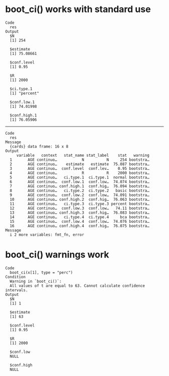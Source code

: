 # boot_ci() works with standard use

    Code
      res
    Output
      $N
      [1] 254
      
      $estimate
      [1] 75.08661
      
      $conf.level
      [1] 0.95
      
      $R
      [1] 2000
      
      $ci.type.1
      [1] "percent"
      
      $conf.low.1
      [1] 74.01998
      
      $conf.high.1
      [1] 76.05906
      

---

    Code
      res
    Message
      {cards} data frame: 16 x 8
    Output
         variable   context   stat_name stat_label    stat   warning
      1       AGE continuo…           N          N     254 bootstra…
      2       AGE continuo…    estimate   estimate  75.087 bootstra…
      3       AGE continuo…  conf.level  conf.lev…    0.95 bootstra…
      4       AGE continuo…           R          R    2000 bootstra…
      5       AGE continuo…   ci.type.1  ci.type.1  normal bootstra…
      6       AGE continuo…  conf.low.1  conf.low…  74.074 bootstra…
      7       AGE continuo… conf.high.1  conf.hig…  76.094 bootstra…
      8       AGE continuo…   ci.type.2  ci.type.2   basic bootstra…
      9       AGE continuo…  conf.low.2  conf.low…  74.091 bootstra…
      10      AGE continuo… conf.high.2  conf.hig…  76.063 bootstra…
      11      AGE continuo…   ci.type.3  ci.type.3 percent bootstra…
      12      AGE continuo…  conf.low.3  conf.low…   74.11 bootstra…
      13      AGE continuo… conf.high.3  conf.hig…  76.083 bootstra…
      14      AGE continuo…   ci.type.4  ci.type.4     bca bootstra…
      15      AGE continuo…  conf.low.4  conf.low…  74.076 bootstra…
      16      AGE continuo… conf.high.4  conf.hig…  76.075 bootstra…
    Message
      i 2 more variables: fmt_fn, error

# boot_ci() warnings work

    Code
      boot_ci(x[1], type = "perc")
    Condition
      Warning in `boot_ci()`:
      All values of t are equal to 63. Cannot calculate confidence intervals.
    Output
      $N
      [1] 1
      
      $estimate
      [1] 63
      
      $conf.level
      [1] 0.95
      
      $R
      [1] 2000
      
      $conf.low
      NULL
      
      $conf.high
      NULL
      

